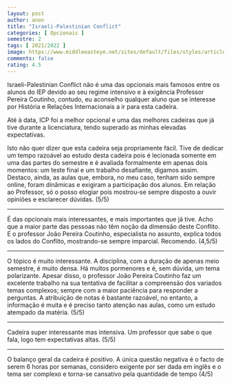 ```yaml
---
layout: post
author: anon
title: "Israeli-Palestinian Conflict"
categories: [ Opcionais ]
semestre: 2
tags: [ 2021/2022 ]
image: https://www.middleeasteye.net/sites/default/files/styles/article_page/public/main-images/Aqsa.14Nov2014.AFP_.jpg?itok=P4TUl_7A
comments: false
rating: 4.5
---
```


Israeli-Palestinian Conflict não é uma das opcionais mais famosos entre os alunos do IEP devido ao seu regime intensivo e à exigência Professor Pereira Coutinho, contudo, eu aconselho qualquer aluno que se interesse por História e Relações Internacionais a ir para esta cadeira.

Até à data, ICP foi a melhor opcional e uma das melhores cadeiras que já tive durante a licenciatura, tendo superado as minhas elevadas expectativas.

Isto não quer dizer que esta cadeira seja propriamente fácil. Tive de dedicar um tempo razoável ao estudo desta cadeira pois é lecionada somente em uma das partes do semestre e é avaliada formalmente em apenas dois momentos: um teste final e um trabalho desafiante, digamos assim. Destaco, ainda, as aulas que, embora, no meu caso, tenham sido sempre online, foram dinâmicas e exigiram a participação dos alunos. Em relação ao Professor, só o posso elogiar pois mostrou-se sempre disposto a ouvir opiniões e esclarecer dúvidas. (5/5)

---

É das opcionais mais interessantes, e mais importantes que já tive. Acho que a maior parte das pessoas não têm noção da dimensão deste Conflito. E o professor João Pereira Coutinho, especialista no assunto, explica todos os lados do Conflito, mostrando-se sempre imparcial. Recomendo. (4,5/5)

---

O tópico é muito interessante. A disciplina, com a duração de apenas meio semestre, é muito densa. Há muitos pormenores e é, sem dúvida, um tema polarizante. Apesar disso, o professor João Pereira Coutinho faz um excelente trabalho na sua tentativa de facilitar a compreensão dos variados temas complexos; sempre com a maior paciência para responder a perguntas. A atribuição de notas é bastante razoável, no entanto, a informação é muita e é preciso tanto atenção nas aulas, como um estudo atempado da matéria. (5/5)

---

Cadeira super interessante mas intensiva. Um professor que sabe o que fala, logo tem expectativas altas. (5/5)

---

O balanço geral  da cadeira é positivo. A única questão negativa é o facto de serem 6 horas por semanas, considero exigente por ser dada em inglês e o tema ser complexo e torna-se cansativo pela quantidade de tempo (4/5)
